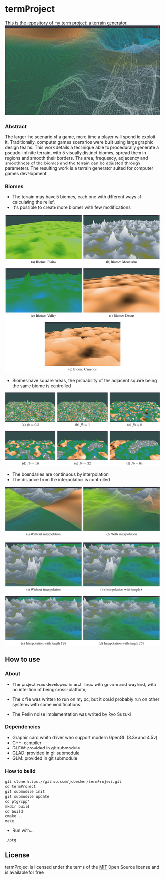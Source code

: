 # termProject
This is the repository of my term project: a terrain generator.
![3-dimensional perspective height map](images/screenShot1.png?raw=true "Preview")

### Abstract
The larger the scenario of a game, more time a player will spend to exploit it.
Traditionally, computer games scenarios were built using large graphic design teams. This work
details a technique able to procedurally generate a pseudo-infinite terrain, with 5 visually
distinct biomes, spread them in regions and smooth their borders. The area, frequency, adjacency
and smoothness of the biomes and the terrain can be adjusted through parameters. The resulting
work is a terrain generator suited for computer games development.

### Biomes
* The terrain may have 5 biomes, each one with different ways of calculating the relief.
* It's possible to create more biomes with few modifications


![5 Terrain in distinct biomes](images/biomes.png?raw=true "Biomes")

* Biomes have square areas, the probability of the adjacent square being the same biome is controlled

![6 Images with different frequencies of distribution of biomes](images/biomefrequency.png?raw=true "BiomesFrequency")

* The boundaries are continuous by interpolation
* The distance from the interpolation is controlled

![Discontinuous terrain and another continuous](images/interpolation1.png?raw=true "Border comparison1")

![4 images to see the influence of interpolation](images/interpolation2.png?raw=true "Border comparison2")



## How to use

### About

* The project was developed in arch linux with gnome and wayland, with no intention of being cross-platform;
* The x file was written to run on my pc, but it could probably run on other systems with some modifications.

* The [Perlin noise](<https://github.com/Reputeless/PerlinNoise>) implementation was writed by [Ryo Suzuki](<https://github.com/Reputeless>)

### Dependencies

* Graphic card whith driver who support modern OpenGL (3.3v and 4.5v)
* C++: compiler
* GLFW: provided in git submodule
* GLAD: provided in git submodule
* GLM: provided in git submodule

### How to build

```shell
git clone https://github.com/jcbecker/termProject.git
cd termProject
git submodule init
git submodule update
cd ptg/cpp/
mkdir build
cd build
cmake ..
make
```
* Run with...

```shell
./ptg
```

## License

termProject is licensed under the terms of the [MIT](https://choosealicense.com/licenses/mit/) Open Source license and is available for free